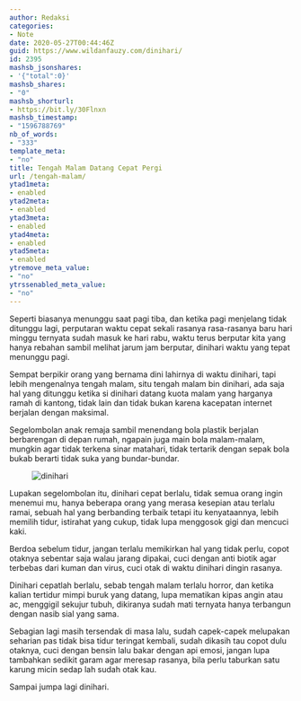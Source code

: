 ```yaml
---
author: Redaksi
categories:
- Note
date: 2020-05-27T00:44:46Z
guid: https://www.wildanfauzy.com/dinihari/
id: 2395
mashsb_jsonshares:
- '{"total":0}'
mashsb_shares:
- "0"
mashsb_shorturl:
- https://bit.ly/30Flnxn
mashsb_timestamp:
- "1596788769"
nb_of_words:
- "333"
template_meta:
- "no"
title: Tengah Malam Datang Cepat Pergi
url: /tengah-malam/
ytad1meta:
- enabled
ytad2meta:
- enabled
ytad3meta:
- enabled
ytad4meta:
- enabled
ytad5meta:
- enabled
ytremove_meta_value:
- "no"
ytrssenabled_meta_value:
- "no"
---
```


Seperti biasanya menunggu saat pagi tiba, dan ketika pagi menjelang tidak ditunggu lagi, perputaran waktu cepat sekali rasanya rasa-rasanya baru hari minggu ternyata sudah masuk ke hari rabu, waktu terus berputar kita yang hanya rebahan sambil melihat jarum jam berputar, dinihari waktu yang tepat menunggu pagi.

Sempat berpikir orang yang bernama dini lahirnya di waktu dinihari, tapi lebih mengenalnya tengah malam, situ tengah malam bin dinihari, ada saja hal yang ditunggu ketika si dinihari datang kuota malam yang harganya ramah di kantong, tidak lain dan tidak bukan karena kacepatan internet berjalan dengan maksimal.

Segelombolan anak remaja sambil menendang bola plastik berjalan berbarengan di depan rumah, ngapain juga main bola malam-malam, mungkin agar tidak terkena sinar matahari, tidak tertarik dengan sepak bola bukab berarti tidak suka yang bundar-bundar.<figure class="wp-block-image size-large">

<img src="https://wildanfauzyart.files.wordpress.com/2020/06/pexels-photo-714701.jpeg?w=768" alt="dinihari " data-recalc-dims="1" /> </figure> 

Lupakan segelombolan itu, dinihari cepat berlalu, tidak semua orang ingin menemui mu, hanya beberapa orang yang merasa kesepian atau terlalu ramai, sebuah hal yang berbanding terbaik tetapi itu kenyataannya, lebih memilih tidur, istirahat yang cukup, tidak lupa menggosok gigi dan mencuci kaki.

Berdoa sebelum tidur, jangan terlalu memikirkan hal yang tidak perlu, copot otaknya sebentar saja walau jarang dipakai, cuci dengan anti biotik agar terbebas dari kuman dan virus, cuci otak di waktu dinihari dingin rasanya.

Dinihari cepatlah berlalu, sebab tengah malam terlalu horror, dan ketika kalian tertidur mimpi buruk yang datang, lupa mematikan kipas angin atau ac, menggigil sekujur tubuh, dikiranya sudah mati ternyata hanya terbangun dengan nasib sial yang sama.

Sebagian lagi masih tersendak di masa lalu, sudah capek-capek melupakan seharian pas tidak bisa tidur teringat kembali, sudah dikasih tau copot dulu otaknya, cuci dengan bensin lalu bakar dengan api emosi, jangan lupa tambahkan sedikit garam agar meresap rasanya, bila perlu taburkan satu karung micin sedap lah sudah otak kau.

Sampai jumpa lagi dinihari.